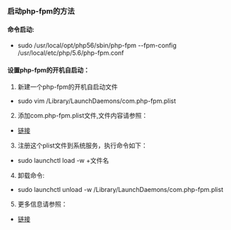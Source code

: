 ### 启动php-fpm的方法
#### 命令启动:
* sudo /usr/local/opt/php56/sbin/php-fpm --fpm-config /usr/local/etc/php/5.6/php-fpm.conf

#### 设置php-fpm的开机自启动：
1. 新建一个php-fpm的开机自启动文件
* sudo vim /Library/LaunchDaemons/com.php-fpm.plist
2. 添加com.php-fpm.plist文件,文件内容请参照：
* [链接](https://www.cnblogs.com/52php/p/5684348.html)
3. 注册这个plist文件到系统服务，执行命令如下：
* sudo launchctl load -w +文件名
4. 卸载命令:
* sudo launchctl unload -w /Library/LaunchDaemons/com.php-fpm.plist
5. 更多信息请参照：
* [链接](https://newsn.net/say/php-fpm-autorun.html)
